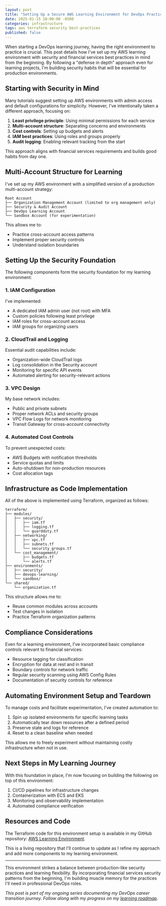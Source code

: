 ```yaml
---
layout: post
title: "Setting Up a Secure AWS Learning Environment for DevOps Practice"
date: 2025-01-15 10:00:00 -0500
categories: infrastructure
tags: aws terraform security best-practices
published: false
---
```


When starting a DevOps learning journey, having the right environment to practice is crucial. This post details how I've set up my AWS learning environment with security and financial services best practices in mind from the beginning. By following a "defense in depth" approach even for learning projects, I'm building security habits that will be essential for production environments.

## Starting with Security in Mind

Many tutorials suggest setting up AWS environments with admin access and default configurations for simplicity. However, I've intentionally taken a different approach, focusing on:

1. **Least privilege principle**: Using minimal permissions for each service
2. **Multi-account structure**: Separating concerns and environments
3. **Cost controls**: Setting up budgets and alerts
4. **IAM best practices**: Using roles and groups properly
5. **Audit logging**: Enabling relevant tracking from the start

This approach aligns with financial services requirements and builds good habits from day one.

## Multi-Account Structure for Learning

I've set up my AWS environment with a simplified version of a production multi-account strategy:

```
Root Account
├── Organization Management Account (limited to org management only)
├── Security & Audit Account
├── DevOps Learning Account
└── Sandbox Account (for experimentation)
```

This allows me to:
- Practice cross-account access patterns
- Implement proper security controls
- Understand isolation boundaries

## Setting Up the Security Foundation

The following components form the security foundation for my learning environment:

### 1. IAM Configuration

I've implemented:
- A dedicated IAM admin user (not root) with MFA
- Custom policies following least privilege
- IAM roles for cross-account access
- IAM groups for organizing users

### 2. CloudTrail and Logging

Essential audit capabilities include:
- Organization-wide CloudTrail logs
- Log consolidation in the Security account
- Monitoring for specific API events
- Automated alerting for security-relevant actions

### 3. VPC Design

My base network includes:
- Public and private subnets
- Proper network ACLs and security groups
- VPC Flow Logs for network monitoring
- Transit Gateway for cross-account connectivity

### 4. Automated Cost Controls

To prevent unexpected costs:
- AWS Budgets with notification thresholds
- Service quotas and limits
- Auto-shutdown for non-production resources
- Cost allocation tags

## Infrastructure as Code Implementation

All of the above is implemented using Terraform, organized as follows:

```
terraform/
├── modules/
│   ├── security/
│   │   ├── iam.tf
│   │   ├── logging.tf
│   │   └── guardduty.tf
│   ├── networking/
│   │   ├── vpc.tf
│   │   ├── subnets.tf
│   │   └── security_groups.tf
│   └── cost_management/
│       ├── budgets.tf
│       └── alerts.tf
├── environments/
│   ├── security/
│   ├── devops-learning/
│   └── sandbox/
└── shared/
    └── organization.tf
```

This structure allows me to:
- Reuse common modules across accounts
- Test changes in isolation
- Practice Terraform organization patterns

## Compliance Considerations

Even for a learning environment, I've incorporated basic compliance controls relevant to financial services:

- Resource tagging for classification
- Encryption for data at rest and in transit
- Boundary controls for network traffic
- Regular security scanning using AWS Config Rules
- Documentation of security controls for reference

## Automating Environment Setup and Teardown

To manage costs and facilitate experimentation, I've created automation to:

1. Spin up isolated environments for specific learning tasks
2. Automatically tear down resources after a defined period
3. Preserve state and logs for reference
4. Reset to a clean baseline when needed

This allows me to freely experiment without maintaining costly infrastructure when not in use.

## Next Steps in My Learning Journey

With this foundation in place, I'm now focusing on building the following on top of this environment:

1. CI/CD pipelines for infrastructure changes
2. Containerization with ECS and EKS
3. Monitoring and observability implementation
4. Automated compliance verification

## Resources and Code

The Terraform code for this environment setup is available in my GitHub repository: [AWS Learning Environment](https://github.com/JoshuaMichaelHall/aws-learning-env).

This is a living repository that I'll continue to update as I refine my approach and add more components to my learning environment.

---

This environment strikes a balance between production-like security practices and learning flexibility. By incorporating financial services security patterns from the beginning, I'm building muscle memory for the practices I'll need in professional DevOps roles.

*This post is part of my ongoing series documenting my DevOps career transition journey. Follow along with my progress on my [learning roadmap](/roadmap).*
